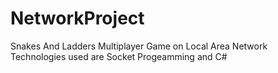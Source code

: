 # NetworkProject
Snakes And Ladders Multiplayer Game on Local Area Network<br>
Technologies used are Socket Progeamming and C#<br>
